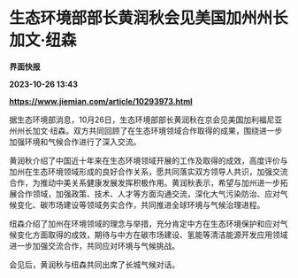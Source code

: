 # 生态环境部部长黄润秋会见美国加州州长加文·纽森
**界面快报**

**2023-10-26 13:43**

**https://www.jiemian.com/article/10293973.html**

据生态环境部消息，10月26日，生态环境部部长黄润秋在京会见美国加利福尼亚州州长加文·纽森。双方共同回顾了在生态环境领域合作取得的成果，围绕进一步加强环境和气候合作进行了深入交流。

黄润秋介绍了中国近十年来在生态环境领域开展的工作及取得的成效，高度评价与加州在生态环境领域形成的良好合作关系，愿共同落实双方领导人共识，加强交流合作，为推动中美关系健康发展发挥积极作用。黄润秋表示，希望与加州进一步拓展合作领域，加强政策、技术、人才等方面沟通交流，深化大气污染防治、应对气候变化、碳市场建设等领域务实合作，共同推进全球环境与气候治理进程。

纽森介绍了加州在环境领域的理念与举措，充分肯定中方在生态环境保护和应对气候变化方面取得的成效，期待与中方在碳市场建设、氢能等清洁能源开发应用领域进一步加强交流合作，共同应对环境与气候挑战。

会见后，黄润秋与纽森共同出席了长城气候对话。